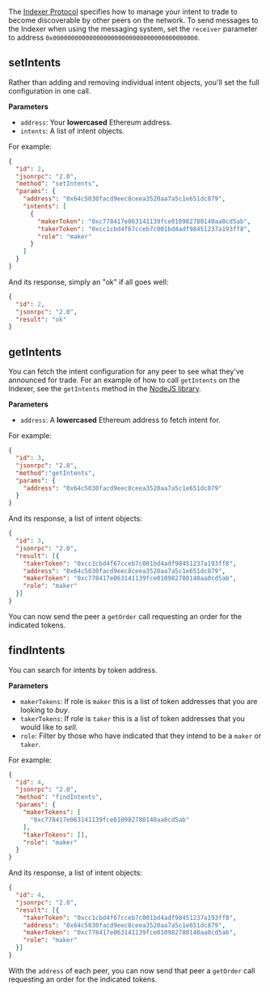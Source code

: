 The [Indexer Protocol](https://swap.tech/whitepaper#indexer-protocol) specifies how to manage your intent to trade to become discoverable by other peers on the network. To send messages to the Indexer when using the messaging system, set the `receiver` parameter to address `0x0000000000000000000000000000000000000000`.

## setIntents
Rather than adding and removing individual intent objects, you'll set the full configuration in one call.

**Parameters**
* `address`: Your **lowercased** Ethereum address.
* `intents`: A list of intent objects.

For example:

```json
{
  "id": 2,
  "jsonrpc": "2.0",
  "method": "setIntents",
  "params": {
    "address": "0x64c5030facd9eec8ceea3520aa7a5c1e651dc879",
    "intents": [
      {
        "makerToken": "0xc778417e063141139fce010982780140aa0cd5ab",
        "takerToken": "0xcc1cbd4f67cceb7c001bd4adf98451237a193ff8",
        "role": "maker"
      }
    ]
  }
}
```

And its response, simply an "ok" if all goes well:

```json
{
  "id": 2,
  "jsonrpc": "2.0",
  "result": "ok"
}
```

## getIntents
You can fetch the intent configuration for any peer to see what they've announced for trade. For an example of how to call `getIntents` on the Indexer, see the `getIntents` method in the [NodeJS library](https://github.com/airswap/developers/blob/master/api-server/lib/AirSwap.js).

**Parameters**
* `address`: A **lowercased** Ethereum address to fetch intent for.

For example:

```json
{
  "id": 3,
  "jsonrpc": "2.0",
  "method":"getIntents",
  "params": {
    "address": "0x64c5030facd9eec8ceea3520aa7a5c1e651dc879"
  }
}
```

And its response, a list of intent objects:

```json
{
  "id": 3,
  "jsonrpc": "2.0",
  "result": [{
    "takerToken": "0xcc1cbd4f67cceb7c001bd4adf98451237a193ff8",
    "address": "0x64c5030facd9eec8ceea3520aa7a5c1e651dc879",
    "makerToken": "0xc778417e063141139fce010982780140aa0cd5ab",
    "role": "maker"
  }]
}
```

You can now send the peer a `getOrder` call requesting an order for the indicated tokens.

## findIntents
You can search for intents by token address.

**Parameters**

* `makerTokens`: If role is `maker` this is a list of token addresses that you are looking to _buy_.
* `takerTokens`: If role is `taker` this is a list of token addresses that you would like to _sell_.
* `role`: Filter by those who have indicated that they intend to be a `maker` or `taker`.

For example:

```json
{
  "id": 4,
  "jsonrpc": "2.0",
  "method": "findIntents",
  "params": {
    "makerTokens": [
      "0xc778417e063141139fce010982780140aa0cd5ab"
    ],
    "takerTokens": [],
    "role": "maker"
  }
}
```

And its response, a list of intent objects:

```json
{
  "id": 4,
  "jsonrpc": "2.0",
  "result": [{
    "takerToken": "0xcc1cbd4f67cceb7c001bd4adf98451237a193ff8",
    "address": "0x64c5030facd9eec8ceea3520aa7a5c1e651dc879",
    "makerToken": "0xc778417e063141139fce010982780140aa0cd5ab",
    "role": "maker"
  }]
}
```

With the `address` of each peer, you can now send that peer a `getOrder` call requesting an order for the indicated tokens.
